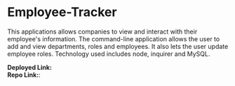 # Employee-Tracker

This applications allows companies to view and interact with their employee's information. The command-line application allows the user to add and view departments, roles and employees. It also lets the user update employee roles. Technology used includes node, inquirer and MySQL.

<Strong>Deployed Link:</Strong>
<br>
<Strong>Repo Link:</Strong>: